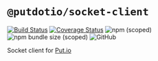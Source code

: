 # `@putdotio/socket-client`

[![Build Status](https://travis-ci.org/putdotio/putio-sockjs.svg?branch=master)](https://travis-ci.org/putdotio/putio-sockjs)
[![Coverage Status](https://coveralls.io/repos/github/putdotio/putio-sockjs/badge.svg?branch=master)](https://coveralls.io/github/putdotio/sock-js?branch=master)
![npm (scoped)](https://img.shields.io/npm/v/@putdotio/socket-client)
![npm bundle size (scoped)](https://img.shields.io/bundlephobia/minzip/@putdotio/socket-client)
![GitHub](https://img.shields.io/github/license/putdotio/putio-sockjs)

Socket client for [Put.io](https://put.io)

